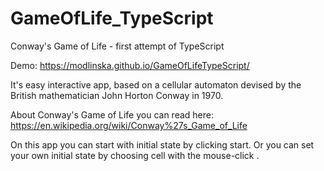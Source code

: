 # GameOfLife_TypeScript
Conway's Game of Life - first attempt of TypeScript

Demo: https://modlinska.github.io/GameOfLifeTypeScript/

It's easy interactive app, based on a cellular automaton devised by the British mathematician John Horton Conway in 1970.

About Conway's Game of Life you can read here: https://en.wikipedia.org/wiki/Conway%27s_Game_of_Life

On this app you can start with initial state by clicking start. Or you can set your own initial state by choosing cell
with the mouse-click .
